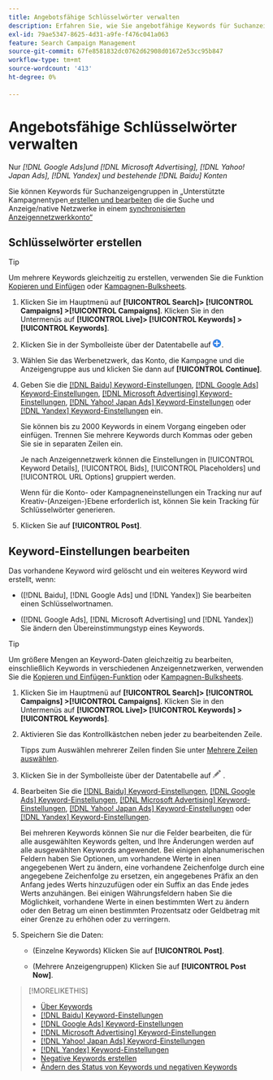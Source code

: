 ```yaml
---
title: Angebotsfähige Schlüsselwörter verwalten
description: Erfahren Sie, wie Sie angebotfähige Keywords für Suchanzeigen-Gruppen erstellen und verwalten.
exl-id: 79ae5347-8625-4d31-a9fe-f476c041a063
feature: Search Campaign Management
source-git-commit: 67fe8581832dc0762d62908d01672e53cc95b847
workflow-type: tm+mt
source-wordcount: '413'
ht-degree: 0%

---
```


# Angebotsfähige Schlüsselwörter verwalten

Nur *[!DNL Google Ads]und [!DNL Microsoft Advertising], [!DNL Yahoo! Japan Ads], [!DNL Yandex] und bestehende [!DNL Baidu] Konten*

Sie können Keywords für Suchanzeigengruppen in „Unterstützte Kampagnentypen[ erstellen und bearbeiten](/help/search-social-commerce/introduction/supported-inventory.md) die die Suche und Anzeige/native Netzwerke in einem [synchronisierten Anzeigennetzwerkkonto“ ](/help/search-social-commerce/campaign-management/accounts/ad-network-account-about.md)

## Schlüsselwörter erstellen

>[!TIP]
>
>Um mehrere Keywords gleichzeitig zu erstellen, verwenden Sie die Funktion [Kopieren und Einfügen](/help/search-social-commerce/campaign-management/campaigns/copy-paste.md) oder [Kampagnen-Bulksheets](/help/search-social-commerce/campaign-management/bulksheets/bulksheet-about.md).

1. Klicken Sie im Hauptmenü auf **[!UICONTROL Search]> [!UICONTROL Campaigns] >[!UICONTROL Campaigns]**. Klicken Sie in den Untermenüs auf **[!UICONTROL Live]> [!UICONTROL Keywords] >[!UICONTROL Keywords]**.

1. Klicken Sie in der Symbolleiste über der Datentabelle auf ![Erstellen](/help/search-social-commerce/assets/add.png "Erstellen").

1. Wählen Sie das Werbenetzwerk, das Konto, die Kampagne und die Anzeigengruppe aus und klicken Sie dann auf **[!UICONTROL Continue]**.

1. Geben Sie die [[!DNL Baidu] Keyword-Einstellungen](keyword-settings-baidu.md), [[!DNL Google Ads] Keyword-Einstellungen](keyword-settings-google.md), [[!DNL Microsoft Advertising] Keyword-Einstellungen](keyword-settings-microsoft.md), [[!DNL Yahoo! Japan Ads] Keyword-Einstellungen](keyword-settings-yahoo-japan.md) oder [[!DNL Yandex] Keyword-Einstellungen](keyword-settings-yandex.md) ein.

   Sie können bis zu 2000 Keywords in einem Vorgang eingeben oder einfügen. Trennen Sie mehrere Keywords durch Kommas oder geben Sie sie in separaten Zeilen ein.

   Je nach Anzeigennetzwerk können die Einstellungen in [!UICONTROL Keyword Details], [!UICONTROL Bids], [!UICONTROL Placeholders] und [!UICONTROL URL Options] gruppiert werden.

   Wenn für die Konto- oder Kampagneneinstellungen ein Tracking nur auf Kreativ-(Anzeigen-)Ebene erforderlich ist, können Sie kein Tracking für Schlüsselwörter generieren.

1. Klicken Sie auf **[!UICONTROL Post]**.

## Keyword-Einstellungen bearbeiten

Das vorhandene Keyword wird gelöscht und ein weiteres Keyword wird erstellt, wenn:

* ([!DNL Baidu], [!DNL Google Ads] und [!DNL Yandex]) Sie bearbeiten einen Schlüsselwortnamen.

* ([!DNL Google Ads], [!DNL Microsoft Advertising] und [!DNL Yandex]) Sie ändern den Übereinstimmungstyp eines Keywords.

>[!TIP]
>
>Um größere Mengen an Keyword-Daten gleichzeitig zu bearbeiten, einschließlich Keywords in verschiedenen Anzeigennetzwerken, verwenden Sie die [Kopieren und Einfügen-Funktion](/help/search-social-commerce/campaign-management/campaigns/copy-paste.md) oder [Kampagnen-Bulksheets](/help/search-social-commerce/campaign-management/bulksheets/bulksheet-about.md).

1. Klicken Sie im Hauptmenü auf **[!UICONTROL Search]> [!UICONTROL Campaigns] >[!UICONTROL Campaigns]**. Klicken Sie in den Untermenüs auf **[!UICONTROL Live]> [!UICONTROL Keywords] >[!UICONTROL Keywords]**.

1. Aktivieren Sie das Kontrollkästchen neben jeder zu bearbeitenden Zeile.

   Tipps zum Auswählen mehrerer Zeilen finden Sie unter [Mehrere Zeilen auswählen](/help/search-social-commerce/common-tasks/navigation-editing-selection/multiple-rows-select.md).

1. Klicken Sie in der Symbolleiste über der Datentabelle auf ![Bearbeiten](/help/search-social-commerce/assets/edit.png "Bearbeiten") .

1. Bearbeiten Sie die [[!DNL Baidu] Keyword-Einstellungen](keyword-settings-baidu.md), [[!DNL Google Ads] Keyword-Einstellungen](keyword-settings-google.md), [[!DNL Microsoft Advertising] Keyword-Einstellungen](keyword-settings-microsoft.md), [[!DNL Yahoo! Japan Ads] Keyword-Einstellungen](keyword-settings-yahoo-japan.md) oder [[!DNL Yandex] Keyword-Einstellungen](keyword-settings-yandex.md).

   Bei mehreren Keywords können Sie nur die Felder bearbeiten, die für alle ausgewählten Keywords gelten, und Ihre Änderungen werden auf alle ausgewählten Keywords angewendet. Bei einigen alphanumerischen Feldern haben Sie Optionen, um vorhandene Werte in einen angegebenen Wert zu ändern, eine vorhandene Zeichenfolge durch eine angegebene Zeichenfolge zu ersetzen, ein angegebenes Präfix an den Anfang jedes Werts hinzuzufügen oder ein Suffix an das Ende jedes Werts anzuhängen. Bei einigen Währungsfeldern haben Sie die Möglichkeit, vorhandene Werte in einen bestimmten Wert zu ändern oder den Betrag um einen bestimmten Prozentsatz oder Geldbetrag mit einer Grenze zu erhöhen oder zu verringern.

1. Speichern Sie die Daten:

   * (Einzelne Keywords) Klicken Sie auf **[!UICONTROL Post]**.

   * (Mehrere Anzeigengruppen) Klicken Sie auf **[!UICONTROL Post Now]**.

>[!MORELIKETHIS]
>
>* [Über Keywords](keyword-about.md)
>* [[!DNL Baidu] Keyword-Einstellungen](keyword-settings-baidu.md)
>* [[!DNL Google Ads] Keyword-Einstellungen](keyword-settings-google.md)
>* [[!DNL Microsoft Advertising] Keyword-Einstellungen](keyword-settings-microsoft.md)
>* [[!DNL Yahoo! Japan Ads] Keyword-Einstellungen](keyword-settings-yahoo-japan.md)
>* [[!DNL Yandex] Keyword-Einstellungen](keyword-settings-yandex.md)
>* [Negative Keywords erstellen](/help/search-social-commerce/campaign-management/campaigns/keyword-negative-create.md)
>* [Ändern des Status von Keywords und negativen Keywords](keyword-status-edit.md)
